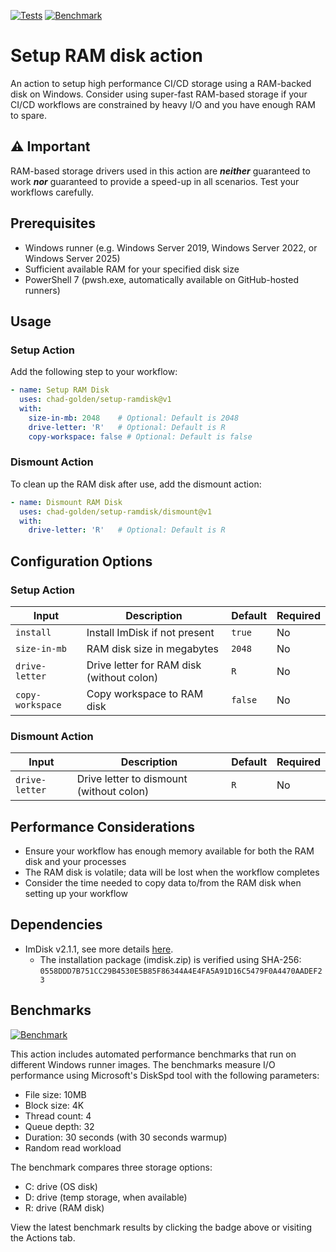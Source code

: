 [![Tests](https://github.com/chad-golden/setup-ramdisk/actions/workflows/test.yml/badge.svg)](https://github.com/chad-golden/setup-ramdisk/actions/workflows/test.yml) 
[![Benchmark](https://github.com/chad-golden/setup-ramdisk/actions/workflows/benchmark.yml/badge.svg)](https://github.com/chad-golden/setup-ramdisk/actions/workflows/benchmark.yml)

# Setup RAM disk action
An action to setup high performance CI/CD storage using a RAM-backed disk on Windows. Consider using super-fast RAM-based storage if your CI/CD workflows are constrained by heavy I/O and you have enough RAM to spare.

## ⚠️ Important
RAM-based storage drivers used in this action are ***neither*** guaranteed to work ***nor*** guaranteed to provide a speed-up in all scenarios. Test your workflows carefully.

## Prerequisites
- Windows runner (e.g. Windows Server 2019, Windows Server 2022, or Windows Server 2025)
- Sufficient available RAM for your specified disk size
- PowerShell 7 (pwsh.exe, automatically available on GitHub-hosted runners)

## Usage

### Setup Action

Add the following step to your workflow:

```yaml
- name: Setup RAM Disk
  uses: chad-golden/setup-ramdisk@v1
  with:
    size-in-mb: 2048    # Optional: Default is 2048
    drive-letter: 'R'   # Optional: Default is R
    copy-workspace: false # Optional: Default is false
```

### Dismount Action

To clean up the RAM disk after use, add the dismount action:

```yaml
- name: Dismount RAM Disk
  uses: chad-golden/setup-ramdisk/dismount@v1
  with:
    drive-letter: 'R'   # Optional: Default is R
```

## Configuration Options

### Setup Action

| Input | Description | Default | Required |
|-------|-------------|---------|----------|
| `install` | Install ImDisk if not present | `true` | No |
| `size-in-mb` | RAM disk size in megabytes | `2048` | No |
| `drive-letter` | Drive letter for RAM disk (without colon) | `R` | No |
| `copy-workspace` | Copy workspace to RAM disk | `false` | No |

### Dismount Action

| Input | Description | Default | Required |
|-------|-------------|---------|----------|
| `drive-letter` | Drive letter to dismount (without colon) | `R` | No |

## Performance Considerations
- Ensure your workflow has enough memory available for both the RAM disk and your processes
- The RAM disk is volatile; data will be lost when the workflow completes
- Consider the time needed to copy data to/from the RAM disk when setting up your workflow

## Dependencies
- ImDisk v2.1.1, see more details [here](https://github.com/chad-golden/setup-ramdisk/blob/main/external/imdisk/README.md).
  - The installation package (imdisk.zip) is verified using SHA-256: `0558DDD7B751CC29B4530E5B85F86344A4E4FA5A91D16C5479F0A4470AADEF23`

## Benchmarks
[![Benchmark](https://github.com/chad-golden/setup-ramdisk/actions/workflows/benchmark.yml/badge.svg)](https://github.com/chad-golden/setup-ramdisk/actions/workflows/benchmark.yml)

This action includes automated performance benchmarks that run on different Windows runner images. The benchmarks measure I/O performance using Microsoft's DiskSpd tool with the following parameters:

- File size: 10MB
- Block size: 4K
- Thread count: 4
- Queue depth: 32
- Duration: 30 seconds (with 30 seconds warmup)
- Random read workload

The benchmark compares three storage options:
- C: drive (OS disk)
- D: drive (temp storage, when available)
- R: drive (RAM disk)

View the latest benchmark results by clicking the badge above or visiting the Actions tab.
